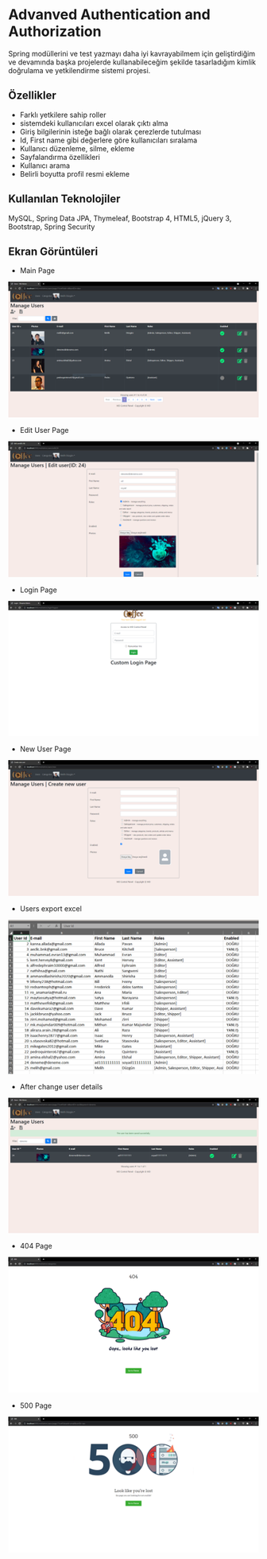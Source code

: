 # Advanved Authentication and Authorization

Spring modüllerini ve test yazmayı daha iyi kavrayabilmem için
geliştirdiğim ve devamında başka projelerde kullanabileceğim şekilde
tasarladığım kimlik doğrulama ve yetkilendirme sistemi projesi.
  
## Özellikler

- Farklı yetkilere sahip roller
- sistemdeki kullanıcıları excel olarak çıktı alma
- Giriş bilgilerinin isteğe bağlı olarak çerezlerde tutulması
- Id, First name gibi değerlere göre kullanıcıları sıralama
- Kullanıcı düzenleme, silme, ekleme
- Sayfalandırma özellikleri
- Kullanıcı arama
- Belirli boyutta profil resmi ekleme
  
## Kullanılan Teknolojiler

MySQL,  Spring Data JPA, Thymeleaf, Bootstrap 4, HTML5, jQuery 3, Bootstrap, Spring Security


  
## Ekran Görüntüleri

- Main Page

![ScreenShot](https://raw.githubusercontent.com/Mduzgunn/AdvAuth/master/readmePhotos/main%20page.PNG)
- Edit User Page

![ScreenShot](https://raw.githubusercontent.com/Mduzgunn/AdvAuth/master/readmePhotos/edit%20user.PNG)
- Login Page

![ScreenShot](https://raw.githubusercontent.com/Mduzgunn/AdvAuth/master/readmePhotos/login%20page.PNG)
- New User Page

![ScreenShot](https://raw.githubusercontent.com/Mduzgunn/AdvAuth/master/readmePhotos/new%20user.PNG)
- Users export excel

![ScreenShot](https://raw.githubusercontent.com/Mduzgunn/AdvAuth/master/readmePhotos/users%20excel%20output%20.PNG)
- After change user details

![ScreenShot](https://raw.githubusercontent.com/Mduzgunn/AdvAuth/master/readmePhotos/after%20changes.PNG)
- 404 Page

![ScreenShot](https://raw.githubusercontent.com/Mduzgunn/AdvAuth/master/readmePhotos/404.PNG)
- 500 Page

![ScreenShot](https://raw.githubusercontent.com/Mduzgunn/AdvAuth/master/readmePhotos/500.PNG)

  
